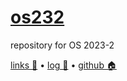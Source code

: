 # [os232](https://github.com/mmalkindi/os232)
repository for OS 2023-2

[links 🔗](/LINKS) • [log 📃](/TXT/mylog.txt) • [github 🏠](https://github.com/mmalkindi/os232)
